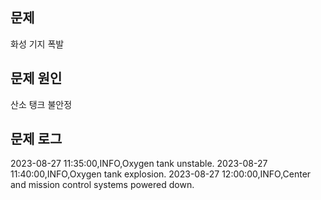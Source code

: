## 문제

화성 기지 폭발

## 문제 원인

산소 탱크 불안정

## 문제 로그

2023-08-27 11:35:00,INFO,Oxygen tank unstable.
2023-08-27 11:40:00,INFO,Oxygen tank explosion.
2023-08-27 12:00:00,INFO,Center and mission control systems powered down.
